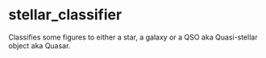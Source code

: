 # stellar_classifier
Classifies some figures to either a star, a galaxy or a QSO aka Quasi-stellar object aka Quasar.
